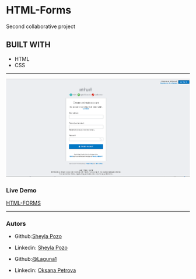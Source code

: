# HTML-Forms
Second collaborative project
## BUILT WITH
*  HTML
*  CSS
***
 ![Example](https://github.com/Laguna1/Trainy-HTML-Forms/blob/html/img/Screen.png)

### Live Demo  
 [HTML-FORMS](https://laguna1.github.io/Trainy-HTML-Forms/)
***


### Autors
 - Github:[Sheyla Pozo](https://github.com/sheylaPozo)
 - Linkedin: [Sheyla Pozo](https://www.linkedin.com/in/sheypozo/)

 - Github:[@Laguna1](https://github.com/Laguna1)
 - Linkedin: [Oksana Petrova](https://www.linkedin.com/in/oksana-petrova-005bb0145/)